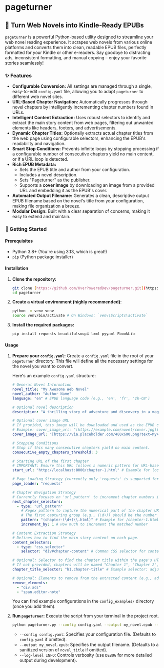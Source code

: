 # pageturner

## 📖 Turn Web Novels into Kindle-Ready EPUBs

`pageturner` is a powerful Python-based utility designed to streamline your web novel reading experience. It scrapes web novels from various online platforms and converts them into clean, readable EPUB files, perfectly formatted for your Kindle or other e-readers. Say goodbye to distracting ads, inconsistent formatting, and manual copying – enjoy your favorite stories seamlessly!

### ✨ Features

* **Configurable Conversion:** All settings are managed through a single, easy-to-edit `config.yaml` file, allowing you to adapt `pageturner` to different web novel sites.
* **URL-Based Chapter Navigation:** Automatically progresses through novel chapters by intelligently incrementing chapter numbers found in URLs.
* **Intelligent Content Extraction:** Uses robust selectors to identify and extract the main story content from web pages, filtering out unwanted elements like headers, footers, and advertisements.
* **Dynamic Chapter Titles:** Optionally extracts actual chapter titles from the web page using configurable selectors, enhancing the EPUB's readability and navigation.
* **Smart Stop Conditions:** Prevents infinite loops by stopping processing if a configurable number of consecutive chapters yield no main content, or if a URL loop is detected.
* **Rich EPUB Metadata:**
    * Sets the EPUB title and author from your configuration.
    * Includes a novel description.
    * Sets "Pageturner" as the publisher.
    * Supports a **cover image** by downloading an image from a provided URL and embedding it as the EPUB's cover.
* **Automated Output Filename:** Generates a clean, descriptive output EPUB filename based on the novel's title from your configuration, making file organization a breeze.
* **Modular Design:** Built with a clear separation of concerns, making it easy to extend and maintain.

### 🚀 Getting Started

#### Prerequisites

* Python 3.8+ (You're using 3.13, which is great!)
* `pip` (Python package installer)

#### Installation

1.  **Clone the repository:**
    ```bash
    git clone [https://github.com/OverPoweredDev/pageturner.git](https://github.com/OverPoweredDev/pageturner.git)
    cd pageturner
    ```
2.  **Create a virtual environment (highly recommended):**
    ```bash
    python -m venv venv
    source venv/bin/activate # On Windows: `venv\Scripts\activate`
    ```
3.  **Install the required packages:**
    ```bash
    pip install requests beautifulsoup4 lxml pyyaml EbookLib
    ```

#### Usage

1.  **Prepare your `config.yaml`:**
    Create a `config.yaml` file in the root of your `pageturner` directory. This file will define all the necessary settings for the novel you want to convert.

    Here's an example `config.yaml` structure:

    ```yaml
    # General Novel Information
    novel_title: "My Awesome Web Novel"
    novel_author: "Author Name"
    language: "en" # EPUB language code (e.g., 'en', 'fr', 'zh-CN')

    # Optional novel description
    description: "A thrilling story of adventure and discovery in a magical realm."

    # Optional cover image URL
    # If provided, this image will be downloaded and used as the EPUB cover.
    # Example: cover_image_url: "[https://example.com/novel/cover.jpg](https://example.com/novel/cover.jpg)"
    cover_image_url: "[https://via.placeholder.com/400x600.png?text=My+Novel+Cover](https://via.placeholder.com/400x600.png?text=My+Novel+Cover)"

    # Stopping Conditions
    # Stop if this many consecutive chapters yield no main content.
    consecutive_empty_chapters_threshold: 3

    # Starting URL of the first chapter
    # IMPORTANT: Ensure this URL follows a numeric pattern for URL-based navigation.
    start_url: "http://localhost:8000/chapter-1.html" # Example for local testing

    # Page Loading Strategy (currently only 'requests' is supported for direct HTTP fetching)
    page_loader: "requests"

    # Chapter Navigation Strategy
    # Currently focuses on 'url_pattern' to increment chapter numbers in the URL.
    next_chapter_selectors:
      - type: "url_pattern"
        # Regex pattern to capture the numerical part of the chapter URL.
        # The first capturing group (e.g., (\d+)) should be the number to increment.
        pattern: "(chapter-(\d+)\\.html)" # Example for /chapter-1.html, /chapter-2.html
        increment_by: 1 # How much to increment the matched number

    # Content Extraction Strategy
    # Defines how to find the main story content on each page.
    content_selectors:
      - type: "css_selector"
        selector: "div#chapter-content" # Common CSS selector for content area

    # Optional: Selector to find the chapter title within the page's HTML
    # If not provided, chapters will be named "Chapter 1", "Chapter 2", etc.
    chapter_title_selector: "h1.chapter-title" # Example selector: adjust for actual site

    # Optional: Elements to remove from the extracted content (e.g., ads, internal navigation)
    remove_elements:
      - "div.ads"
      - "span.editor-note"
    ```
    You can find example configurations in the `config_examples/` directory (once you add them).

2.  **Run `pageturner`:**
    Execute the script from your terminal in the project root.

    ```bash
    python pageturner.py --config config.yaml --output my_novel.epub --log-level INFO
    ```

    * `--config config.yaml`: Specifies your configuration file. (Defaults to `config.yaml` if omitted).
    * `--output my_novel.epub`: Specifies the output filename. (Defaults to a sanitized version of `novel_title` if omitted).
    * `--log-level INFO`: Controls verbosity (use `DEBUG` for more detailed output during development).
